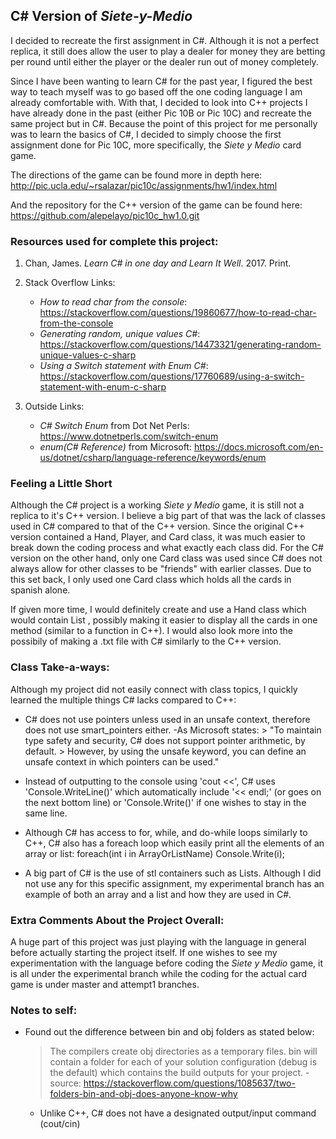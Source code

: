 ## C# Version of *Siete-y-Medio*

I decided to recreate the first assignment in C#. Although it is not a perfect replica, it still does
allow the user to play a dealer for money they are betting per round until either the player or the 
dealer run out of money completely.

Since I have been wanting to learn C# for the past year, I figured the best way to teach myself
was to go based off the one coding language I am already comfortable with. With that, I decided to
look into C++ projects I have already done in the past (either Pic 10B or Pic 10C) and recreate the
same project but in C#. Because the point of this project for me personally was to learn the basics
of C#, I decided to simply choose the first assignment done for Pic 10C, more specifically, the 
*Siete y Medio* card game. 

The directions of the game can be found more in depth here: 
http://pic.ucla.edu/~rsalazar/pic10c/assignments/hw1/index.html

And the repository for the C++ version of the game can be found here: 
https://github.com/alepelayo/pic10c_hw1.0.git

### Resources used for complete this project: 
1. Chan, James. _Learn C# in one day and Learn It Well_. 2017. Print.
2. Stack Overflow Links:
	- *How to read char from the console*: https://stackoverflow.com/questions/19860677/how-to-read-char-from-the-console
	- *Generating random, unique values C#*: https://stackoverflow.com/questions/14473321/generating-random-unique-values-c-sharp
	- *Using a Switch statement with Enum C#*: https://stackoverflow.com/questions/17760689/using-a-switch-statement-with-enum-c-sharp
	
3. Outside Links: 
	- *C# Switch Enum* from Dot Net Perls: https://www.dotnetperls.com/switch-enum
	- *enum(C# Reference)* from Microsoft: https://docs.microsoft.com/en-us/dotnet/csharp/language-reference/keywords/enum

### Feeling a Little Short

Although the C# project is a working *Siete y Medio* game, it is still not a replica to it's C++ version.
I believe a big part of that was the lack of classes used in C# compared to that of the C++ version. Since
the original C++ version contained a Hand, Player, and Card class, it was much easier to break down the 
coding process and what exactly each class did. For the C# version on the other hand, only one Card class 
was used since C# does not always allow for other classes to be "friends" with earlier classes. Due to this
set back, I only used one Card class which holds all the cards in spanish alone.  

If given more time, I would definitely create and use a Hand class which would contain List<Card> , possibly
making it easier to display all the cards in one method (similar to a function in C++). I would also look more
into the possibily of making a .txt file with C# similarly to the C++ version. 

### Class Take-a-ways:

Although my project did not easily connect with class topics, I quickly learned the multiple things C# lacks
compared to C++: 
- C# does not use pointers unless used in an unsafe context, therefore does 
not use smart_pointers either. 
	-As Microsoft states: 
		> "To maintain type safety and security, C# does not support pointer arithmetic, by default.
		> However, by using the unsafe keyword, you can define an unsafe context in which pointers can be used."
- Instead of outputting to the console using 'cout <<', C# uses 'Console.WriteLine()' which automatically 
include '<< endl;' (or goes on the next bottom line) or 'Console.Write()' if one wishes to stay in the same
line. 

- Although C# has access to for, while, and do-while loops similarly to C++, C# also has a foreach loop which
easily print all the elements of an array or list:
	 foreach(int i in ArrayOrListName)
		Console.Write(i);
- A big part of C# is the use of stl containers such as Lists. Although I did not use any for this specific
assignment, my experimental branch has an example of both an array and a list and how they are used in C#.

### Extra Comments About the Project Overall:

A huge part of this project was just playing with the language in general before actually starting the project
itself. If one wishes to see my experimentation with the language before coding the *Siete y Medio* game, 
it is all under the experimental branch while the coding for the actual card game is under master and attempt1 branches.


### Notes to self:

- Found out the difference between bin and obj folders as stated below:
	> The compilers create obj directories as a temporary files.
	> bin will contain a folder for each of your solution configuration 
	> (debug is the default) which contains the build outputs for your project.
		- source: https://stackoverflow.com/questions/1085637/two-folders-bin-and-obj-does-anyone-know-why
	
	- Unlike C++, C# does not have a designated output/input command (cout/cin)
